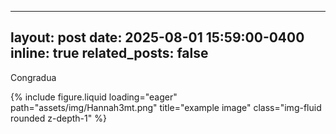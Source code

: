 
---
layout: post
date: 2025-08-01 15:59:00-0400
inline: true
related_posts: false
---

Congradua



<div class="row">
    <div class="col-sm mt-3 mt-md-0">
        {% include figure.liquid loading="eager" path="assets/img/Hannah3mt.png" title="example image" class="img-fluid rounded z-depth-1" %}
    </div>
</div>
<div class="caption">
    
</div>

